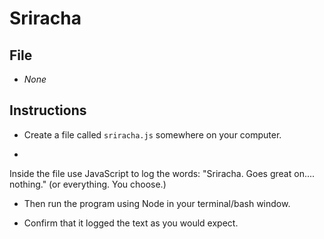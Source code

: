 # Sriracha

## File

* *None*

## Instructions

* Create a file called `sriracha.js` 
somewhere on your computer.

* 
Inside the file use JavaScript to log the words: "Sriracha. Goes great on.... nothing." 
(or everything. You choose.)

* Then run the program using Node in your terminal/bash window.


* Confirm that it logged the text as you would expect.
